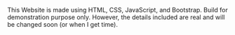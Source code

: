 This Website is made using HTML, CSS, JavaScript, and Bootstrap. Build for demonstration purpose only.
However, the details included are real and will be changed soon (or when I get time).
